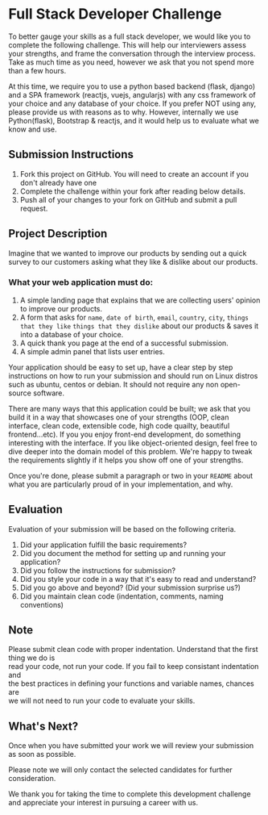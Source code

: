 # Full Stack Developer Challenge
To better gauge your skills as a full stack developer, we would like you to complete the following challenge. This will help our interviewers assess your strengths, and frame the conversation through the interview process. Take as much time as you need, however we ask that you not spend more than a few hours. 

At this time, we require you to use a python based backend (flask, django) and a SPA framework (reactjs, vuejs, angularjs) with any css framework of your choice and any database of your choice. If you prefer NOT using any, please provide us with reasons as to why. However, internally we use Python(flask), Bootstrap & reactjs, and it would help us to evaluate what we know and use.

## Submission Instructions
1. Fork this project on GitHub. You will need to create an account if you don't already have one
2. Complete the challenge within your fork after reading below details.
3. Push all of your changes to your fork on GitHub and submit a pull request.

## Project Description
Imagine that we wanted to improve our products by sending out a quick survey to our customers asking what they like & dislike about our products.

### What your web application must do:
1. A simple landing page that explains that we are collecting users' opinion to improve our products.
2. A form that asks for `name`, `date of birth`, `email`, `country`, `city`, `things that they like` 
 `things that they dislike` about our products & saves it into a database of your choice.
3. A quick thank you page at the end of a successful submission.
4. A simple admin panel that lists user entries.
 
Your application should be easy to set up, have a clear step by step instructions on how to run your submission and should run on Linux distros such as ubuntu, centos or debian. It should not require any non open-source software.

There are many ways that this application could be built; we ask that you build it in a way that showcases one of your strengths (OOP, clean interface, clean code, extensible code, high code quailty, beautiful frontend...etc). If you you enjoy front-end development, do something interesting with the interface. If you like object-oriented design, feel free to dive deeper into the domain model of this problem. We're happy to tweak the requirements slightly if it helps you show off one of your strengths.

Once you're done, please submit a paragraph or two in your `README` about what you are particularly proud of in your implementation, and why.

## Evaluation
Evaluation of your submission will be based on the following criteria. 

1. Did your application fulfill the basic requirements?
2. Did you document the method for setting up and running your application?
3. Did you follow the instructions for submission?
4. Did you style your code in a way that it's easy to read and understand?
5. Did you go above and beyond? (Did your submission surprise us?)
6. Did you maintain clean code (indentation, comments, naming conventions)

## Note
Please submit clean code with proper indentation. Understand that the first thing we do is  
read your code, not run your code. If you fail to keep consistant indentation and  
the best practices in defining your functions and variable names, chances are  
we will not need to run your code to evaluate your skills.

## What's Next?
Once when you have submitted your work we will review your submission as soon as possible. 

Please note we will only contact the selected candidates for further consideration.

We thank you for taking the time to complete this development challenge and appreciate your interest in pursuing a career with us. 
